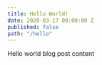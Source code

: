 ```yaml
---
title: Hello World!
date: 2020-03-17 00:00:00 Z
published: false
path: "/hello"
---
```


Hello world blog post content